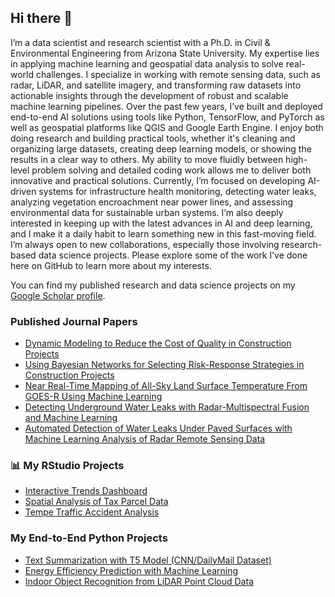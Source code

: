 ## Hi there 👋
I’m a data scientist and research scientist with a Ph.D. in Civil & Environmental Engineering from Arizona State University. My expertise lies in applying machine learning and geospatial data analysis to solve real-world challenges. I specialize in working with remote sensing data, such as radar, LiDAR, and satellite imagery, and transforming raw datasets into actionable insights through the development of robust and scalable machine learning pipelines. Over the past few years, I’ve built and deployed end-to-end AI solutions using tools like Python, TensorFlow, and PyTorch as well as geospatial platforms like QGIS and Google Earth Engine. I enjoy both doing research and building practical tools, whether it's cleaning and organizing large datasets, creating deep learning models, or showing the results in a clear way to others. My ability to move fluidly between high-level problem solving and detailed coding work allows me to deliver both innovative and practical solutions. Currently, I’m focused on developing AI-driven systems for infrastructure health monitoring, detecting water leaks, analyzing vegetation encroachment near power lines, and assessing environmental data for sustainable urban systems. I’m also deeply interested in keeping up with the latest advances in AI and deep learning, and I make it a daily habit to learn something new in this fast-moving field. I’m always open to new collaborations, especially those involving research-based data science projects. Please explore some of the work I’ve done here on GitHub to learn more about my interests.

You can find my published research and data science projects on my [Google Scholar profile](https://scholar.google.com/citations?user=tIBmNbsAAAAJ&hl=en&oi=ao).

### Published Journal Papers
- [Dynamic Modeling to Reduce the Cost of Quality in Construction Projects](https://www.tandfonline.com/doi/abs/10.1080/15623599.2020.1845425)  
- [Using Bayesian Networks for Selecting Risk-Response Strategies in Construction Projects](https://ascelibrary.org/doi/abs/10.1061/(ASCE)CO.1943-7862.0002310?casa_token=aTP2RoxRq3UAAAAA:8GEpsJJ4hf_uF1XEnChFN3ROB9nBQUM_FjH_PaksaOeTYhKwOHY_QqtLXD0oJ7vnfiAzprLo0g)  
- [Near Real-Time Mapping of All-Sky Land Surface Temperature From GOES-R Using Machine Learning](https://agupubs.onlinelibrary.wiley.com/doi/full/10.1029/2024JH000464)  
- [Detecting Underground Water Leaks with Radar-Multispectral Fusion and Machine Learning](https://www.sciencedirect.com/science/article/pii/S2352938525001478?casa_token=sE7F2caG9Y0AAAAA:OmNn92NA5aJIJZEgAXFi-Kj1WSEzDyidi9MirRHR7VlTsTCKz-kY2BYmzZM163FA-5z_v97YoQ)  
- [Automated Detection of Water Leaks Under Paved Surfaces with Machine Learning Analysis of Radar Remote Sensing Data](https://papers.ssrn.com/sol3/papers.cfm?abstract_id=5044126)

### 📊 My RStudio Projects
- [Interactive Trends Dashboard](https://github.com/sarabi5/Interactive-Trends-Dashbord)  
- [Spatial Analysis of Tax Parcel Data](https://github.com/sarabi5/Spatial-Analysis-Tax-Parcel-Data)  
- [Tempe Traffic Accident Analysis](https://github.com/sarabi5/Tempe-Traffic-Accident-Analysis)

### My End-to-End Python Projects
- [Text Summarization with T5 Model (CNN/DailyMail Dataset)](https://github.com/sarabi5/Text-Summarization-T5-Model-CNN-DailyMail-Dataset)  
- [Energy Efficiency Prediction with Machine Learning](https://github.com/sarabi5/Energy-Efficiency-Prediction-with-Machine-Learning)  
- [Indoor Object Recognition from LiDAR Point Cloud Data](https://github.com/sarabi5/Indoor-Object-Recognition-from-LiDAR-Point-Cloud-Data)

